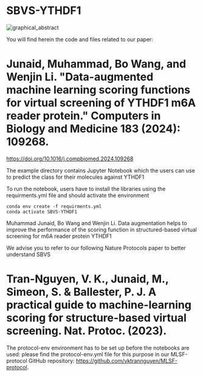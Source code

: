 # SBVS-YTHDF1

![graphical_abstract](https://github.com/JuniML/SBVS-YTHDF1/assets/79932333/167a4f9d-7572-4d3e-8931-647885340f60)

You will find herein the code and files related to our paper:
# Junaid, Muhammad, Bo Wang, and Wenjin Li. "Data-augmented machine learning scoring functions for virtual screening of YTHDF1 m6A reader protein." Computers in Biology and Medicine 183 (2024): 109268.
https://doi.org/10.1016/j.compbiomed.2024.109268

The example directory contains Jupyter Notebook which the users can use to predict the class for their molecules against YTHDF1

To run the notebook, users have to install the libraries using the requirments.yml file and should activate the environment

```
conda env create -f requirments.yml
conda activate SBVS-YTHDF1
```
Muhammad Junaid, Bo Wang and Wenjin Li. Data augmentation helps to improve the performance of the scoring function in structured-based virtual screening for m6A reader protein YTHDF1

We advise you to refer to our following Nature Protocols paper to better understand SBVS

# Tran-Nguyen, V. K., Junaid, M., Simeon, S. & Ballester, P. J. A practical guide to machine-learning scoring for structure-based virtual screening. Nat. Protoc. (2023).

The protocol-env environment has to be set up before the notebooks are used: please find the protocol-env.yml file for this purpose in our MLSF-protocol GitHub repository: https://github.com/vktrannguyen/MLSF-protocol.
